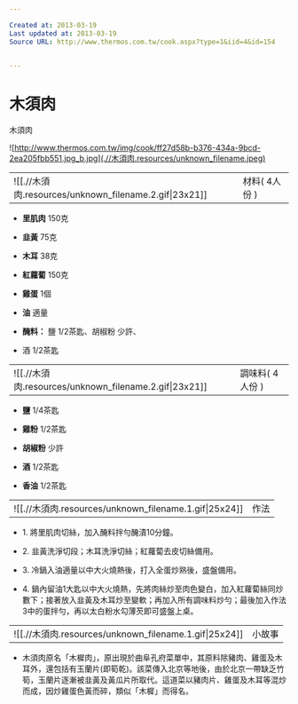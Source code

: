 ```yaml
---

Created at: 2013-03-19
Last updated at: 2013-03-19
Source URL: http://www.thermos.com.tw/cook.aspx?type=1&iid=4&id=154


---
```


# 木須肉


木須肉

![http://www.thermos.com.tw/img/cook/ff27d58b-b376-434a-9bcd-2ea205fbb551.jpg_b.jpg](.//木須肉.resources/unknown_filename.jpeg)

|     |     |
| --- | --- |
| ![[.//木須肉.resources/unknown_filename.2.gif\\|23x21]] | 材料( 4人份 ) |

* **里肌肉** 150克

* **韭黃** 75克
* **木耳** 38克
* **紅蘿蔔** 150克
* **雞蛋** 1個
* **油** 適量
* **醃料：** 鹽 1/2茶匙、胡椒粉 少許、
* 酒 1/2茶匙

|     |     |
| --- | --- |
| ![[.//木須肉.resources/unknown_filename.2.gif\\|23x21]] | 調味料( 4人份 ) |

* **鹽** 1/4茶匙

* **雞粉** 1/2茶匙
* **胡椒粉** 少許
* **酒** 1/2茶匙
* **香油** 1/2茶匙

|     |     |
| --- | --- |
| ![[.//木須肉.resources/unknown_filename.1.gif\\|25x24]] | 作法  |

* 1\. 將里肌肉切絲，加入醃料拌勻醃漬10分鐘。

* 2\. 韭黃洗淨切段；木耳洗淨切絲；紅蘿蔔去皮切絲備用。
* 3\. 冷鍋入油適量以中大火燒熱後，打入全蛋炒熟後，盛盤備用。
* 4\. 鍋內留油1大匙以中大火燒熱，先將肉絲炒至肉色變白，加入紅蘿蔔絲同炒數下；接著放入韭黃及木耳炒至變軟；再加入所有調味料炒勻；最後加入作法3中的蛋拌勻，再以太白粉水勾薄芡即可盛盤上桌。

|     |     |
| --- | --- |
| ![[.//木須肉.resources/unknown_filename.1.gif\\|25x24]] | 小故事 |

* 木須肉原名「木樨肉」，原出現於曲阜孔府菜單中，其原料除豬肉、雞蛋及木耳外，還包括有玉蘭片(即筍乾)。該菜傳入北京等地後，由於北京一帶缺乏竹筍，玉蘭片逐漸被韭黃及黃瓜片所取代。這道菜以豬肉片、雞蛋及木耳等混炒而成，因炒雞蛋色黃而碎，類似「木樨」而得名。

